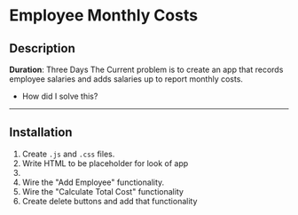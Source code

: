 # Employee Monthly Costs

## Description
**Duration**: Three Days
The Current problem is to create an app that records employee salaries and adds salaries up to report monthly costs.
* How did I solve this?

---
## Installation
1. Create `.js` and `.css` files.
2. Write HTML to be placeholder for look of app
3.
4. Wire the "Add Employee" functionality.
5. Wire the "Calculate Total Cost" functionality
6. Create delete buttons and add that functionality
